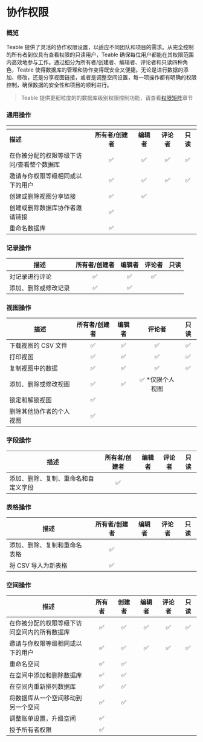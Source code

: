 # 协作权限

### 概览

Teable 提供了灵活的协作权限设置，以适应不同团队和项目的需求。从完全控制的所有者到仅具有查看权限的只读用户，Teable 确保每位用户都能在其权限范围内高效地参与工作。通过细分为所有者/创建者、编辑者、评论者和只读四种角色，Teable 使得数据库的管理和协作变得既安全又便捷。无论是进行数据的添加、修改，还是分享视图链接，或者是调整空间设置，每一项操作都有明确的权限控制，确保数据的安全性和项目的顺利进行。

> Teable 提供更细粒度的的数据库级别权限控制功能，请查看[权限矩阵](../quan-xian-guan-li.md)章节

### 通用操作

<table data-header-hidden><thead><tr><th width="206"></th><th align="center"></th><th align="center"></th><th align="center"></th><th align="center"></th></tr></thead><tbody><tr><td><strong>描述</strong></td><td align="center"><strong>所有者/创建者</strong></td><td align="center"><strong>编辑者</strong></td><td align="center"><strong>评论者</strong></td><td align="center"><strong>只读</strong></td></tr><tr><td>在你被分配的权限等级下访问/查看整个数据库</td><td align="center">✅</td><td align="center">✅</td><td align="center">✅</td><td align="center">✅</td></tr><tr><td>邀请与你权限等级相同或以下的用户</td><td align="center">✅</td><td align="center">✅</td><td align="center">✅</td><td align="center">✅</td></tr><tr><td>创建或删除视图分享链接</td><td align="center">✅</td><td align="center">✅</td><td align="center"></td><td align="center"></td></tr><tr><td>创建或删除数据库协作者邀请链接</td><td align="center">✅</td><td align="center"></td><td align="center"></td><td align="center"></td></tr><tr><td>重命名数据库</td><td align="center">✅</td><td align="center"></td><td align="center"></td><td align="center"></td></tr></tbody></table>

### 记录操作

| **描述**     | **所有者/创建者** | **编辑者** | **评论者** | **只读** |
| ---------- | :---------: | :-----: | :-----: | :----: |
| 对记录进行评论    |      ✅      |    ✅    |    ✅    |        |
| 添加、删除或修改记录 |      ✅      |    ✅    |         |        |

### 视图操作

| **描述**       | **所有者/创建者** | **编辑者** |   **评论者**  | **只读** |
| ------------ | :---------: | :-----: | :--------: | :----: |
| 下载视图的 CSV 文件 |      ✅      |    ✅    |      ✅     |    ✅   |
| 打印视图         |      ✅      |    ✅    |      ✅     |    ✅   |
| 复制视图中的数据     |      ✅      |    ✅    |      ✅     |    ✅   |
| 添加、删除或修改视图   |      ✅      |    ✅    | ✅ \*仅限个人视图 |        |
| 锁定和解锁视图      |      ✅      |         |            |        |
| 删除其他协作者的个人视图 |      ✅      |         |            |        |

### 字段操作

| **描述**             | **所有者/创建者** | **编辑者** | **评论者** | **只读** |
| ------------------ | :---------: | :-----: | :-----: | :----: |
| 添加、删除、复制、重命名和自定义字段 |      ✅      |         |         |        |

### 表格操作

| **描述**         | **所有者/创建者** | **编辑者** | **评论者** | **只读** |
| -------------- | :---------: | :-----: | :-----: | :----: |
| 添加、删除、复制和重命名表格 |      ✅      |         |         |        |
| 将 CSV 导入为新表格   |      ✅      |         |         |        |

### 空间操作

<table><thead><tr><th width="207">描述</th><th align="center">所有者</th><th align="center">创建者</th><th align="center">编辑者</th><th align="center">评论者</th><th align="center">只读</th></tr></thead><tbody><tr><td>在你被分配的权限等级下访问空间内的所有数据库</td><td align="center">✅</td><td align="center">✅</td><td align="center">✅</td><td align="center">✅</td><td align="center">✅</td></tr><tr><td>邀请与你权限等级相同或以下的用户</td><td align="center">✅</td><td align="center">✅</td><td align="center">✅</td><td align="center">✅</td><td align="center">✅</td></tr><tr><td>重命名空间</td><td align="center">✅</td><td align="center">✅</td><td align="center"></td><td align="center"></td><td align="center"></td></tr><tr><td>在空间中添加和删除数据库</td><td align="center">✅</td><td align="center">✅</td><td align="center"></td><td align="center"></td><td align="center"></td></tr><tr><td>在空间内重新排列数据库</td><td align="center">✅</td><td align="center">✅</td><td align="center"></td><td align="center"></td><td align="center"></td></tr><tr><td>将数据库从一个空间移动到另一个空间</td><td align="center">✅</td><td align="center">✅</td><td align="center"></td><td align="center"></td><td align="center"></td></tr><tr><td>调整账单设置，升级空间</td><td align="center">✅</td><td align="center"></td><td align="center"></td><td align="center"></td><td align="center"></td></tr><tr><td>授予所有者权限</td><td align="center">✅</td><td align="center"></td><td align="center"></td><td align="center"></td><td align="center"></td></tr></tbody></table>
